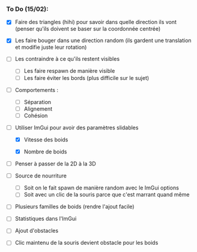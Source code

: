 ### To Do (15/02):

- [x] Faire des triangles (hihi) pour savoir dans quelle direction ils vont (penser qu'ils doivent se baser sur la coordonnée centrée)
- [x] Les faire bouger dans une direction random (ils gardent une translation et modifie juste leur rotation)
- [ ] Les contraindre à ce qu'ils restent visibles
    - [ ] Les faire respawn de manière visible
    - [ ] Les faire éviter les bords (plus difficile sur le sujet)
- [ ] Comportements :
    - [ ] Séparation
    - [ ] Alignement
    - [ ] Cohésion
- [ ] Utiliser ImGui pour avoir des paramètres slidables
    - [x] Vitesse des boids
    - [x] Nombre de boids


- [ ] Penser à passer de la 2D à la 3D

- [ ] Source de nourriture
    - [ ] Soit on le fait spawn de manière random avec le ImGui options
    - [ ] Soit avec un clic de la souris parce que c'est marrant quand même
- [ ] Plusieurs familles de boids (rendre l'ajout facile)
- [ ] Statistiques dans l'ImGui
- [ ] Ajout d'obstacles
- [ ] Clic maintenu de la souris devient obstacle pour les boids